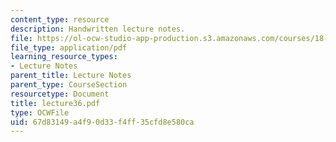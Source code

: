 ```yaml
---
content_type: resource
description: Handwritten lecture notes.
file: https://ol-ocw-studio-app-production.s3.amazonaws.com/courses/18-704-seminar-in-algebra-and-number-theory-rational-points-on-elliptic-curves-fall-2004/67d83149a4f90d33f4ff35cfd8e580ca_lecture36.pdf
file_type: application/pdf
learning_resource_types:
- Lecture Notes
parent_title: Lecture Notes
parent_type: CourseSection
resourcetype: Document
title: lecture36.pdf
type: OCWFile
uid: 67d83149-a4f9-0d33-f4ff-35cfd8e580ca
---
```

